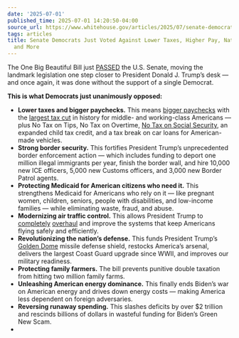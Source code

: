 ```yaml
---
date: '2025-07-01'
published_time: 2025-07-01 14:20:50-04:00
source_url: https://www.whitehouse.gov/articles/2025/07/senate-democrats-just-voted-against-lower-taxes-higher-pay-national-security-and-more/
tags: articles
title: Senate Democrats Just Voted Against Lower Taxes, Higher Pay, National Security,
  and More
---
```

 
The One Big Beautiful Bill just
[PASSED](https://x.com/RapidResponse47/status/1940079817686413712) the
U.S. Senate, moving the landmark legislation one step closer to
President Donald J. Trump’s desk — and once again, it was done without
the support of a single Democrat.

**This is what Democrats just unanimously opposed:**

-   **Lower taxes and bigger paychecks.** This means [bigger
    paychecks](https://www.whitehouse.gov/wp-content/uploads/2025/03/Preserving-and-Expanding-Low-Tax-Rates-to-Create-American-Economic-Prosperity.pdf)
    with the [largest tax
    cut](https://www.whitehouse.gov/wp-content/uploads/2025/05/x-23-25.pdf)
    in history for middle- and working-class Americans — plus No Tax on
    Tips, No Tax on Overtime, [No Tax on Social
    Security](https://www.whitehouse.gov/articles/2025/07/no-tax-on-social-security-is-a-reality-in-the-one-big-beautiful-bill/),
    an expanded child tax credit, and a tax break on car loans for
    American-made vehicles.
-   **Strong border security.** This fortifies President Trump’s
    unprecedented border enforcement action — which includes funding to
    deport one million illegal immigrants per year, finish the border
    wall, and hire 10,000 new ICE officers, 5,000 new Customs officers,
    and 3,000 new Border Patrol agents.
-   **Protecting Medicaid for American citizens who need it.** This
    strengthens Medicaid for Americans who rely on it — like pregnant
    women, children, seniors, people with disabilities, and low-income
    families — while eliminating waste, fraud, and abuse.
-   **Modernizing air traffic control.** This allows President Trump to
    [completely](https://www.transportation.gov/briefing-room/us-transportation-secretary-sean-p-duffy-unveils-plan-build-brand-new-state-art-air)
    [overhaul](https://transportation.house.gov/news/documentsingle.aspx?DocumentID=408584)
    and improve the systems that keep Americans flying safely and
    efficiently.
-   **Revolutionizing the nation’s defense.** This funds President
    Trump’s [Golden
    Dome](https://www.whitehouse.gov/presidential-actions/2025/01/the-iron-dome-for-america/)
    missile defense shield, restocks America’s arsenal, delivers the
    largest Coast Guard upgrade since WWII, and improves our military
    readiness.
-   **Protecting family farmers.** The bill prevents punitive double
    taxation from hitting two million family farms.
-   **Unleashing American energy dominance.** This finally ends Biden’s
    war on American energy and drives down energy costs — making America
    less dependent on foreign adversaries.
-   **Reversing runaway spending.** This slashes deficits by over $2
    trillion and rescinds billions of dollars in wasteful funding for
    Biden’s Green New Scam.
-   
